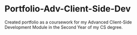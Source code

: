 # Portfolio-Adv-Client-Side-Dev
Created portfolio as a coursework for my Advanced Client-Side Development Module in the Second Year of my CS degree.
